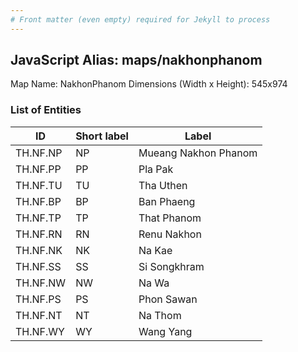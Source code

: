 ```yaml
---
# Front matter (even empty) required for Jekyll to process
---
```


## JavaScript Alias: maps/nakhonphanom

Map Name: NakhonPhanom
Dimensions (Width x Height): 545x974

### List of Entities

| ID       | Short label | Label                |
| -------- | ----------- | -------------------- |
| TH.NF.NP | NP          | Mueang Nakhon Phanom |
| TH.NF.PP | PP          | Pla Pak              |
| TH.NF.TU | TU          | Tha Uthen            |
| TH.NF.BP | BP          | Ban Phaeng           |
| TH.NF.TP | TP          | That Phanom          |
| TH.NF.RN | RN          | Renu Nakhon          |
| TH.NF.NK | NK          | Na Kae               |
| TH.NF.SS | SS          | Si Songkhram         |
| TH.NF.NW | NW          | Na Wa                |
| TH.NF.PS | PS          | Phon Sawan           |
| TH.NF.NT | NT          | Na Thom              |
| TH.NF.WY | WY          | Wang Yang            |
